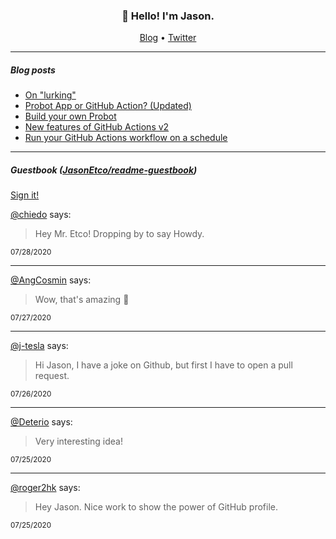 <h3 align="center">👋 Hello! I'm Jason.</h3>

<p align="center">
  <a href="https://jasonet.co">Blog</a> •
  <a href="https://twitter.com/JasonEtco">Twitter</a>
</p>

---

##### Blog posts

<!--START_SECTION:posts-->
* [On &quot;lurking&quot;](https:&#x2F;&#x2F;jasonet.co&#x2F;posts&#x2F;on-lurking&#x2F;)
* [Probot App or GitHub Action? (Updated)](https:&#x2F;&#x2F;jasonet.co&#x2F;posts&#x2F;probot-app-or-github-action-v2&#x2F;)
* [Build your own Probot](https:&#x2F;&#x2F;jasonet.co&#x2F;posts&#x2F;build-your-own-probot&#x2F;)
* [New features of GitHub Actions v2](https:&#x2F;&#x2F;jasonet.co&#x2F;posts&#x2F;new-features-of-github-actions&#x2F;)
* [Run your GitHub Actions workflow on a schedule](https:&#x2F;&#x2F;jasonet.co&#x2F;posts&#x2F;scheduled-actions&#x2F;)
<!--END_SECTION:posts-->

---

##### Guestbook ([JasonEtco/readme-guestbook](https://github.com/JasonEtco/readme-guestbook))

<a href="https://readme-guestbook.now.sh">Sign it!</a>

<!--START_SECTION:guestbook-->
[@chiedo](https://github.com/chiedo) says:

> Hey Mr. Etco! Dropping by to say Howdy.

<sup>07/28/2020</sup>


---

[@AngCosmin](https://github.com/AngCosmin) says:

> Wow, that's amazing 🎉

<sup>07/27/2020</sup>


---

[@j-tesla](https://github.com/j-tesla) says:

> Hi Jason, I have a joke on Github, but first I have to open a pull request.

<sup>07/26/2020</sup>


---

[@Deterio](https://github.com/Deterio) says:

> Very interesting idea!

<sup>07/25/2020</sup>


---

[@roger2hk](https://github.com/roger2hk) says:

> Hey Jason. Nice work to show the power of GitHub profile.

<sup>07/25/2020</sup>

<!--END_SECTION:guestbook-->
<!--GUESTBOOK_LIST [{"name":"chiedo","message":"Hey Mr. Etco! Dropping by to say Howdy.","date":"07/28/2020"},{"name":"AngCosmin","message":"Wow, that's amazing 🎉","date":"07/27/2020"},{"name":"j-tesla","message":"Hi Jason, I have a joke on Github, but first I have to open a pull request.","date":"07/26/2020"},{"name":"Deterio","message":"Very interesting idea!","date":"07/25/2020"},{"name":"roger2hk","message":"Hey Jason. Nice work to show the power of GitHub profile.","date":"07/25/2020"}]-->
